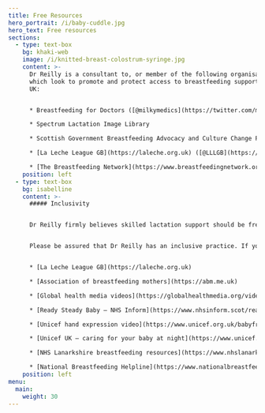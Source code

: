 ```yaml
---
title: Free Resources
hero_portrait: /i/baby-cuddle.jpg
hero_text: Free resources
sections:
  - type: text-box
    bg: khaki-web
    image: /i/knitted-breast-colostrum-syringe.jpg
    content: >-
      Dr Reilly is a consultant to, or member of the following organisations
      which look to promote and protect access to breastfeeding support in the
      UK:


      * Breastfeeding for Doctors ([@milkymedics](https://twitter.com/milkymedics))

      * Spectrum Lactation Image Library

      * Scottish Government Breastfeeding Advocacy and Culture Change Policy Subgroup Committee

      * [La Leche League GB](https://laleche.org.uk) ([@LLLGB](https://twitter.com/LLLGB))

      * [The Breastfeeding Network](https://www.breastfeedingnetwork.org.uk)
    position: left
  - type: text-box
    bg: isabelline
    content: >-
      ##### Inclusivity


      Dr Reilly firmly believes skilled lactation support should be free and available to all.  She recognises that some parents face particular barriers to healthcare based on income, race, sexuality and gender identity.


      Please be assured that Dr Reilly has an inclusive practice. If you are unable to access breastfeeding support privately, please do get in touch and she will try to offer support via email and signpost to appropriate resources.  Below are approved free resources for all stages of breastfeeding/chestfeeding.  


      * [La Leche League GB](https://laleche.org.uk)

      * [Association of breastfeeding mothers](https://abm.me.uk)

      * [Global health media videos](https://globalhealthmedia.org/videos/breastfeeding/)

      * [Ready Steady Baby – NHS Inform](https://www.nhsinform.scot/ready-steady-baby)

      * [Unicef hand expression video](https://www.unicef.org.uk/babyfriendly/baby-friendly-resources/breastfeeding-resources/hand-expression-video/)

      * [Unicef UK – caring for your baby at night](https://www.unicef.org.uk/babyfriendly/baby-friendly-resources/sleep-and-night-time-resources/caring-for-your-baby-at-night/)

      * [NHS Lanarkshire breastfeeding resources](https://www.nhslanarkshire.scot.nhs.uk/services/infantfeeding/) – includes information on safely preparing formula milk

      * [National Breastfeeding Helpline](https://www.nationalbreastfeedinghelpline.org.uk)
    position: left
menu:
  main:
    weight: 30
---
```

